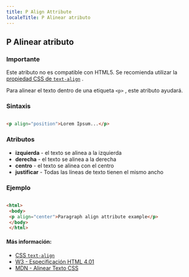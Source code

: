 ```yaml
---
title: P Align Attribute
localeTitle: P Alinear atributo
---
```

## P Alinear atributo

### Importante

Este atributo no es compatible con HTML5. Se recomienda utilizar la [propiedad CSS de `text-align`](https://guide.freecodecamp.org/css/text-align) .

Para alinear el texto dentro de una etiqueta `<p>` , este atributo ayudará.

### Sintaxis

```html

<p align="position">Lorem Ipsum...</p> 
```

### Atributos

*   **izquierda** - el texto se alinea a la izquierda
*   **derecha** - el texto se alinea a la derecha
*   **centro** - el texto se alinea con el centro
*   **justificar** - Todas las líneas de texto tienen el mismo ancho

### Ejemplo

```html

<html> 
 <body> 
 <p align="center">Paragraph align attribute example</p> 
 </body> 
 </html> 
```

#### Más información:

*   [CSS `text-align`](https://guide.freecodecamp.org/css/text-align)
*   [W3 - Especificación HTML 4.01](https://www.w3.org/TR/html401/struct/text.html#h-9.3.1)
*   [MDN - Alinear Texto CSS](https://developer.mozilla.org/en-US/docs/Web/CSS/text-align)